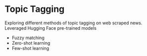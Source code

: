 # Topic Tagging

Exploring different methods of topic tagging on web scraped news. Leveraged Hugging Face pre-trained models

- Fuzzy matching
- Zero-shot learning
- Few-shot learning
